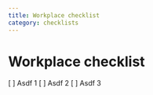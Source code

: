 ```yaml
---
title: Workplace checklist
category: checklists
---
```

# Workplace checklist

[ ] Asdf 1 
[ ] Asdf 2 
[ ] Asdf 3 
